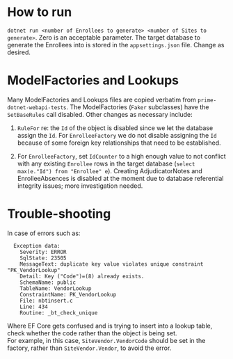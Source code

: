 # How to run

`dotnet run <number of Enrollees to generate> <number of Sites to generate>`.  Zero is an acceptable parameter.  The target database to generate the Enrollees into is stored in the `appsettings.json` file.  Change as desired.  


# ModelFactories and Lookups

Many ModelFactories and Lookups files are copied verbatim from `prime-dotnet-webapi-tests`.  The ModelFactories (`Faker` subclasses) have the `SetBaseRules` call disabled.  Other changes as necessary include:

1. `RuleFor` re: the `Id` of the object is disabled since we let the database assign the `Id`.  For `EnrolleeFactory` we do not disable assigning the `Id` 
because of some foreign key relationships that need to be established.

2. For `EnrolleeFactory`, set `IdCounter` to a high enough value to not conflict with any existing `Enrollee` rows in the target database (`select max(e."Id")
from "Enrollee" e`).  Creating AdjudicatorNotes and EnrolleeAbsences is disabled at the moment due to database referential integrity issues; more investigation needed.


# Trouble-shooting

In case of errors such as:
```
  Exception data:
    Severity: ERROR
    SqlState: 23505
    MessageText: duplicate key value violates unique constraint "PK_VendorLookup"
    Detail: Key ("Code")=(8) already exists.
    SchemaName: public
    TableName: VendorLookup
    ConstraintName: PK_VendorLookup
    File: nbtinsert.c
    Line: 434
    Routine: _bt_check_unique
```
Where EF Core gets confused and is trying to insert into a lookup table, check whether the code rather than the object is being set.  
For example, in this case, `SiteVendor.VendorCode` should be set in the factory, rather than `SiteVendor.Vendor`, to avoid the error.

